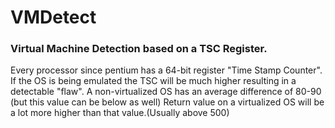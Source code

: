# VMDetect
### Virtual Machine Detection based on a TSC Register.

Every processor since pentium has a 64-bit register "Time Stamp Counter".
If the OS is being emulated the TSC will be much higher resulting in a detectable "flaw".
A non-virtualized OS has an average difference of 80-90 (but this value can be below as well)
Return value on a virtualized OS will be a lot more higher than that value.(Usually above 500)

